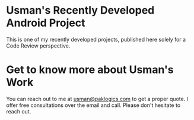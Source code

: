 # Usman's Recently Developed Android Project
This is one of my recently developed projects, published here solely for a Code Review perspective.

# Get to know more about Usman's Work

You can reach out to me at usman@paklogics.com to get a proper quote. I offer free consultations over the email and call. Please don't hesitate to reach out.
